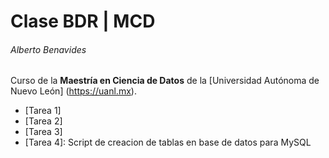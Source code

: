 # Clase BDR | MCD
###### Alberto Benavides

Curso de la **Maestría en Ciencia de Datos** de la [Universidad Autónoma de Nuevo León] (https://uanl.mx).
- [Tarea 1] 
- [Tarea 2]
- [Tarea 3]
- [Tarea 4]: Script de creacion de tablas en base de datos para MySQL

